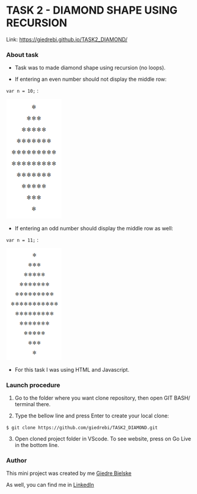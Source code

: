 # TASK 2 - DIAMOND SHAPE USING RECURSION

Link: https://giedrebi.github.io/TASK2_DIAMOND/

### About task 

* Task was to made diamond shape using recursion (no loops). 

* If entering an even number should not display the middle row:

`var n = 10;` :

<img src="readme_images/even.png" width="150">

* If entering an odd number should display the middle row as well: 

`var n = 11;` :

<img src="readme_images/odd.png" width="150">

* For this task I was using HTML and Javascript.

### Launch procedure
1. Go to the folder where you want clone repository, then open GIT BASH/ terminal there.

2. Type the bellow line and press Enter to create your local clone:

`$ git clone https://github.com/giedrebi/TASK2_DIAMOND.git`

3. Open cloned project folder in VScode. To see website, press on Go Live in the bottom line.

### Author

This mini project was created by me [Giedre Bielske](https://giedrebi.github.io/)

As well, you can find me in [LinkedIn](https://www.linkedin.com/in/giedr%C4%97-bielsk%C4%97-1a8996107/)